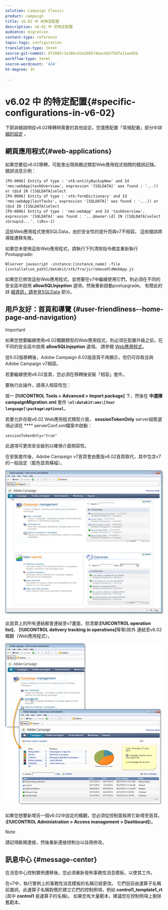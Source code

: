 ```yaml
---
solution: Campaign Classic
product: campaign
title: v6.02 中 的特定配置
description: v6.02 中 的特定配置
audience: migration
content-type: reference
topic-tags: configuration
translation-type: tm+mt
source-git-commit: 972885c3a38bcd3a260574bacbb3f507e11ae05b
workflow-type: tm+mt
source-wordcount: '424'
ht-degree: 3%

---
```



# v6.02 中 的特定配置{#specific-configurations-in-v6-02}

下節詳細說明從v6.02移轉時需要的其他設定。您還應配置「常規配置」部分中詳 [細的設定](../../migration/using/general-configurations.md) 。

## 網頁應用程式{#web-applications}

如果您要從v6.02移轉，可能會出現與概述類型Web應用程式相關的錯誤記錄。 錯誤消息示例：

```
[PU-0006] Entity of type : 'xtk:entityBackupNew' and Id 'nms:webApp|taskOverview', expression '[SQLDATA[' was found : '...)) or (@id IN ([SQLDATA[select 
[PU-0006] Entity of type : 'xtk:formDictionary' and Id 'nms:webApp|lastTasks', expression '[SQLDATA[' was found : '...)) or (@id IN ([SQLDATA[select 
[PU-0006] Entity of type : 'nms:webApp' and Id 'taskOverview', expression '[SQLDATA[' was found : '...@owner-id] IN ([SQLDATA[select iGroupid...'. (iRc=-1)
```

這些Web應用程式使用SQLData，由於安全性的提升而與v7不相容。 這些錯誤將導致遷移失敗。

如果您未使用這些Web應用程式，請執行下列清除指令碼並重新執行Postupgrade:

```
Nlserver javascript -instance:[instance_name] -file [installation_path]/datakit/xtk/fra/js/removeOldWebApp.js
```

如果您已修改這些Web應用程式，並想要在v7中繼續使用它們，則必須在不同的安全區中啟用 **allowSQLInjeption** 選項，然後重新啟動postupgrade。 有關此的詳 [細資訊，請參見SQLData](../../migration/using/general-configurations.md#sqldata) 部分。

## 用戶友好：首頁和導覽 {#user-friendliness--home-page-and-navigation}

>[!IMPORTANT]
>
>如果您想要繼續使用v6.02概觀類型的Web應用程式，則必須在配置升級之前，在不同的安全區中啟用 **allowSQLInjeption** 選項。 請參閱 [Web應用程式](#web-applications)。

從6.02版移轉後，Adobe Campaign 6.02版首頁不再顯示，但仍可存取且與Adobe Campaign v7相容。

若要繼續使用v6.02首頁，您必須在移轉後安裝「相容」套件。

要執行此操作，請導入相容性包：

按一 **[!UICONTROL Tools > Advanced > Import package]** 下，然後在 **中選擇campaignMigration.xml** 套件 **`\nl\datakit\nms\[Your language]\package\optional`**。

若要允許存取v6.02 Web應用程式類型介面， **sessionTokenOnly** server組態選項必須在 **** serverConf.xml檔案中啟動：

```
sessionTokenOnly="true"
```

此選項可更改安全級別以確保介面相容性。

在安裝套件後，Adobe Campaign v7首頁會由舊版v6.02首頁取代，其中包含v7的一般設定（藍色首頁橫幅）。

![](assets/dashboards.png)

此首頁上的所有連結都會連結至v7畫面，但清單(**[!UICONTROL operation list]**、 **[!UICONTROL delivery tracking in operations]**&#x200B;等等)除外 連結至v6.02概觀（Web應用程式）。

![](assets/dashboards2.png)

如果您想要新增另一個v6.02中設定的概觀，您必須從控制面板將它新增至首頁。(**[!UICONTROL Administration > Access management > Dashboard]**)。

>[!NOTE]
>
>請記得斷開連接，然後重新連接控制台以註冊修改。

## 訊息中心 {#message-center}

在消息中心控制實例遷移後，您必須重新發佈事務性消息模板，以使其工作。

在v7中，執行實例上的事務性消息模板的名稱已經更改。 它們目前由運算子名稱前置詞，此運算子名稱對應於建立它們的控制例項，例如 **control1_template1_rt** (其中 **control1** 是運算子的名稱)。 如果您有大量範本，建議您在控制例項上刪除舊範本。
